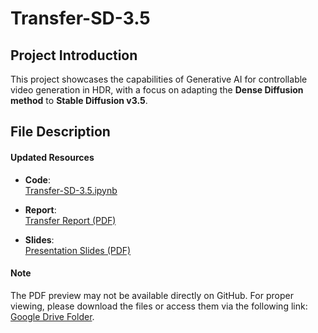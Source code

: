 # Transfer-SD-3.5

## Project Introduction
This project showcases the capabilities of Generative AI for controllable video generation in HDR, with a focus on adapting the **Dense Diffusion method** to **Stable Diffusion v3.5**.

## File Description

#### Updated Resources
- **Code**:  
  [Transfer-SD-3.5.ipynb](https://github.com/wu2199/Transfer-SD-3.5/blob/main/Transfer_SD_3_5.ipynb)

- **Report**:  
  [Transfer Report (PDF)](https://github.com/wu2199/Transfer-SD-3.5/blob/main/transfer_report.pdf)

- **Slides**:  
  [Presentation Slides (PDF)](https://github.com/wu2199/Transfer-SD-3.5/blob/main/Transfer-SD-3.5%20slides.pdf)

#### Note
The PDF preview may not be available directly on GitHub. For proper viewing, please download the files or access them via the following link: [Google Drive Folder](https://drive.google.com/drive/folders/1jpUI0TSqdd1XtVTUEP_bK2QH1rNy1NQX?usp=share_link).
